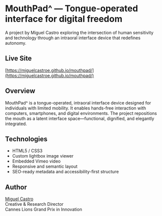 # MouthPad^ — Tongue-operated interface for digital freedom

A project by Miguel Castro exploring the intersection of human sensitivity and technology through an intraoral interface device that redefines autonomy.

## Live Site

[https://miguelcastroe.github.io/mouthpad/](https://miguelcastroe.github.io/mouthpad/)

## Overview

MouthPad^ is a tongue-operated, intraoral interface device designed for individuals with limited mobility. It enables hands-free interaction with computers, smartphones, and digital environments. The project repositions the mouth as a latent interface space—functional, dignified, and elegantly integrated.

## Technologies

- HTML5 / CSS3  
- Custom lightbox image viewer  
- Embedded Vimeo video  
- Responsive and semantic layout  
- SEO-ready metadata and accessibility-first structure  

## Author

[Miguel Castro](https://www.linkedin.com/in/miguelcastroe/)  
Creative & Research Director  
Cannes Lions Grand Prix in Innovation

